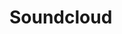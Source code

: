 Soundcloud
==========

<script type="text/javascript">
  $(document).ready(function(){
    $.stratus({
      links: 'http://soundcloud.com/foofighters/sets/wasting-light'
    });
  });
</script>

